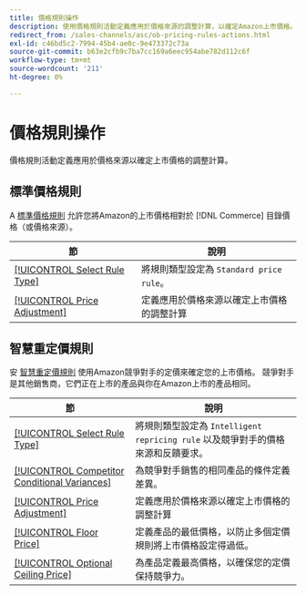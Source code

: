 ```yaml
---
title: 價格規則操作
description: 使用價格規則活動定義應用於價格來源的調整計算，以確定Amazon上市價格。
redirect_from: /sales-channels/asc/ob-pricing-rules-actions.html
exl-id: c46bd5c2-7994-45b4-ae0c-9e473372c73a
source-git-commit: b63e2cfb9c7ba7cc169a6eec954abe782d112c6f
workflow-type: tm+mt
source-wordcount: '211'
ht-degree: 0%

---
```


# 價格規則操作

價格規則活動定義應用於價格來源以確定上市價格的調整計算。

## 標準價格規則

A [標準價格規則](./standard-price-rules.md) 允許您將Amazon的上市價格相對於 [!DNL Commerce] 目錄價格（或價格來源）。

| 節 | 說明 |
|--- |--- |
| [[!UICONTROL Select Rule Type]](./standard-price-rules.md) | 將規則類型設定為 `Standard price rule`。 |
| [[!UICONTROL Price Adjustment]](./standard-price-rules.md) | 定義應用於價格來源以確定上市價格的調整計算 |

## 智慧重定價規則

安 [智慧重定價規則](./intelligent-repricing-rules.md) 使用Amazon競爭對手的定價來確定您的上市價格。 競爭對手是其他銷售商，它們正在上市的產品與你在Amazon上市的產品相同。

| 節 | 說明 |
|--- |--- |
| [[!UICONTROL Select Rule Type]](./intelligent-repricing-rules.md) | 將規則類型設定為 `Intelligent repricing rule` 以及競爭對手的價格來源和反饋要求。 |
| [[!UICONTROL Competitor Conditional Variances]](./competitor-conditional-variances.md) | 為競爭對手銷售的相同產品的條件定義差異。 |
| [[!UICONTROL Price Adjustment]](./price-adjustment.md) | 定義應用於價格來源以確定上市價格的調整計算 |
| [[!UICONTROL Floor Price]](./floor-price.md) | 定義產品的最低價格，以防止多個定價規則將上市價格設定得過低。 |
| [[!UICONTROL Optional Ceiling Price]](./optional-ceiling-price.md) | 為產品定義最高價格，以確保您的定價保持競爭力。 |
